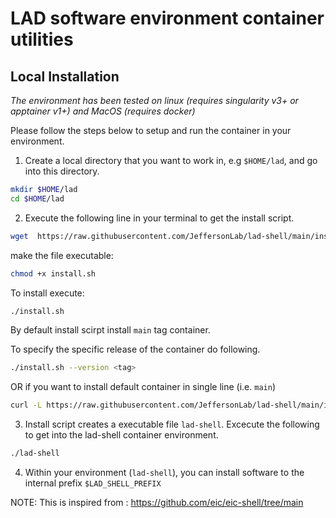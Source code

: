 LAD software environment container utilities
============================================

Local Installation
------------------

*The environment has been tested on linux (requires singularity v3+ or apptainer v1+)
and MacOS (requires docker)*

Please follow the steps below to setup and run the container in your environment.

1. Create a local directory that you want to work in, e.g `$HOME/lad`, and go into this
   directory.
```bash
mkdir $HOME/lad
cd $HOME/lad
```

2. Execute the following line in your terminal to get the install script.
```bash
wget  https://raw.githubusercontent.com/JeffersonLab/lad-shell/main/install.sh
```
make the file executable:
```bash
chmod +x install.sh
```

To install execute:
```bash
./install.sh
```
By default install scirpt install `main` tag container.

To specify the specific release of the container do following.
```bash
./install.sh --version <tag>
```
OR 
if you want to install default container in single line (i.e. `main`)
```bash
curl -L https://raw.githubusercontent.com/JeffersonLab/lad-shell/main/install.sh | bash
```

3. Install script creates a executable file `lad-shell`. Excecute the following to get into the lad-shell container environment.
```bash
./lad-shell
```

4. Within your  environment (`lad-shell`), you can install software to the
   internal prefix `$LAD_SHELL_PREFIX`


NOTE: This is inspired from : https://github.com/eic/eic-shell/tree/main

